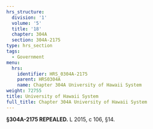 ```yaml
---
hrs_structure:
  division: '1'
  volume: '5'
  title: '18'
  chapter: 304A
  section: 304A-2175
type: hrs_section
tags:
  - Government
menu:
  hrs:
    identifier: HRS_0304A-2175
    parent: HRS0304A
    name: Chapter 304A University of Hawaii System
weight: 72755
title: University of Hawaii System
full_title: Chapter 304A University of Hawaii System
---
```

**§304A-2175 REPEALED.** L 2015, c 106, §14.